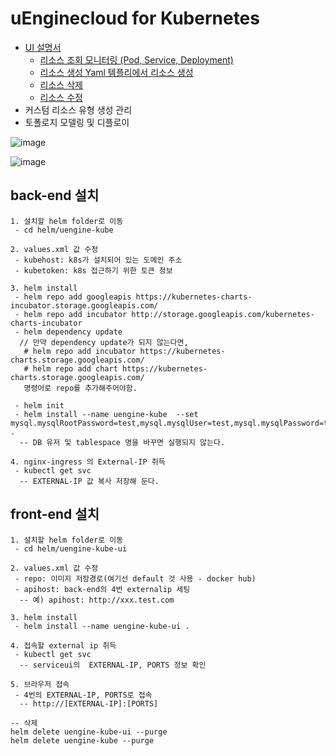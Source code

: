 # uEnginecloud for Kubernetes
- [UI 설명서](https://github.com/TheOpenCloudEngine/uEngine-cloud-k8s/wiki/UI-%EC%84%A4%EB%AA%85)
  - [리소스 조회 모니터링 (Pod, Service, Deployment)](https://github.com/TheOpenCloudEngine/uEngine-cloud-k8s/wiki/1.-%EC%A3%BC%EC%9A%94-%EC%82%AC%EC%9A%A9%EB%B0%A9%EB%B2%95-_-%EC%A1%B0%ED%9A%8C) 
  - [리소스 생성 Yaml 템플리에서 리소스 생성](https://github.com/TheOpenCloudEngine/uEngine-cloud-k8s/wiki/2.-%EC%A3%BC%EC%9A%94-%EC%82%AC%EC%9A%A9%EB%B0%A9%EB%B2%95-_-%EC%B6%94%EA%B0%80)
  - [리소스 삭제](https://github.com/TheOpenCloudEngine/uEngine-cloud-k8s/wiki/3.-%EC%A3%BC%EC%9A%94-%EC%82%AC%EC%9A%A9%EB%B0%A9%EB%B2%95-_-%EC%88%98%EC%A0%95)
  - [리소스 수정](https://github.com/TheOpenCloudEngine/uEngine-cloud-k8s/wiki/4.-%EC%A3%BC%EC%9A%94-%EC%82%AC%EC%9A%A9%EB%B0%A9%EB%B2%95-_-%EC%82%AD%EC%A0%9C)
- 커스텀 리소스 유형 생성 관리
- 토폴로지 모델링 및 디플로이 


![image](https://user-images.githubusercontent.com/487999/54256571-cfcdd300-459f-11e9-89d3-c457a50676c0.png)

![image](https://user-images.githubusercontent.com/487999/54256645-0e638d80-45a0-11e9-9e09-74b2fece8956.png)


## back-end 설치 
```
1. 설치할 helm folder로 이동
 - cd helm/uengine-kube

2. values.xml 값 수정
 - kubehost: k8s가 설치되어 있는 도메인 주소
 - kubetoken: k8s 접근하기 위한 토큰 정보

3. helm install
 - helm repo add googleapis https://kubernetes-charts-incubator.storage.googleapis.com/
 - helm repo add incubator http://storage.googleapis.com/kubernetes-charts-incubator
 - helm dependency update
  // 만약 dependency update가 되지 않는다면,
   # helm repo add incubator https://kubernetes-charts.storage.googleapis.com/
   # helm repo add chart https://kubernetes-charts.storage.googleapis.com/
   명령어로 repo를 추가해주어야함.
   
 - helm init
 - helm install --name uengine-kube  --set mysql.mysqlRootPassword=test,mysql.mysqlUser=test,mysql.mysqlPassword=test,mysql.mysqlDatabase=uengine .
  -- DB 유저 및 tablespace 명을 바꾸면 실행되지 않는다.

4. nginx-ingress 의 External-IP 취득
 - kubectl get svc 
  -- EXTERNAL-IP 값 복사 저장해 둔다.
```

## front-end 설치
```
1. 설치할 helm folder로 이동
 - cd helm/uengine-kube-ui

2. values.xml 값 수정
 - repo: 이미지 저장경로(여기선 default 것 사용 - docker hub)
 - apihost: back-end의 4번 externalip 세팅
  -- 예) apihost: http://xxx.test.com

3. helm install
 - helm install --name uengine-kube-ui .

4. 접속할 external ip 취득
 - kubectl get svc 
  -- serviceui의  EXTERNAL-IP, PORTS 정보 확인

5. 브라우저 접속
 - 4번의 EXTERNAL-IP, PORTS로 접속
  -- http://[EXTERNAL-IP]:[PORTS]
```

```
-- 삭제
helm delete uengine-kube-ui --purge
helm delete uengine-kube --purge
```

